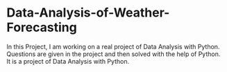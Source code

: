# Data-Analysis-of-Weather-Forecasting
In this Project, I am working on a real project of Data Analysis with Python. Questions are given in the project and then solved with the help of Python. It is a project of Data Analysis with Python.
